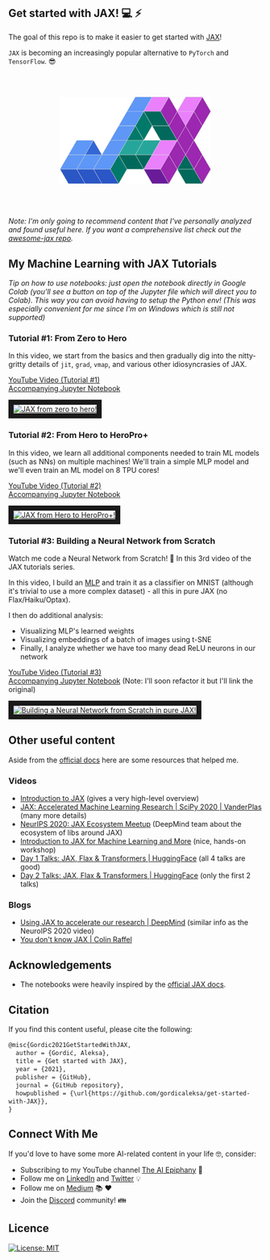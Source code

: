 ## Get started with JAX! :computer: :zap:

The goal of this repo is to make it easier to get started with [JAX](https://github.com/google/jax)!

`JAX` is becoming an increasingly popular alternative to `PyTorch` and `TensorFlow`. :sunglasses:

<br/>
<br/>

<p align="center">
<img src="readme_pics/jax_logo.png" width="300"/>
</p>

<br/>
<br/>

*Note: I'm only going to recommend content that I've personally analyzed and found useful here. 
If you want a comprehensive list check out the [awesome-jax repo](https://github.com/n2cholas/awesome-jax).*

## My Machine Learning with JAX Tutorials

*Tip on how to use notebooks: just open the notebook directly in Google Colab 
(you'll see a button on top of the Jupyter file which will direct you to Colab). 
This way you can avoid having to setup the Python env! (This was especially convenient for me since I'm on Windows which is still not supported)*

### Tutorial #1: From Zero to Hero

In this video, we start from the basics and then gradually dig into the nitty-gritty details
of `jit`, `grad`, `vmap`, and various other idiosyncrasies of JAX.

[YouTube Video (Tutorial #1)](https://youtu.be/SstuvS-tVc0) <br/>
[Accompanying Jupyter Notebook](https://github.com/gordicaleksa/get-started-with-JAX/blob/main/Tutorial_1_JAX_Zero2Hero_Colab.ipynb) <br/>

<p align="left">
<a href="https://www.youtube.com/watch?v=SstuvS-tVc0" target="_blank"><img src="https://img.youtube.com/vi/SstuvS-tVc0/0.jpg" 
alt="JAX from zero to hero!" width="480" height="360" border="10" /></a>
</p>

### Tutorial #2: From Hero to HeroPro+

In this video, we learn all additional components needed to train ML models (such as NNs) on multiple machines!
We'll train a simple MLP model and we'll even train an ML model on 8 TPU cores!

[YouTube Video (Tutorial #2)](https://www.youtube.com/watch?v=CQQaifxuFcs) <br/>
[Accompanying Jupyter Notebook](https://github.com/gordicaleksa/get-started-with-JAX/blob/main/Tutorial_2_JAX_HeroPro%2B_Colab.ipynb) <br/>

<p align="left">
<a href="https://www.youtube.com/watch?v=CQQaifxuFcs" target="_blank"><img src="https://img.youtube.com/vi/CQQaifxuFcs/0.jpg" 
alt="JAX from Hero to HeroPro+!" width="480" height="360" border="10" /></a>
</p>

### Tutorial #3: Building a Neural Network from Scratch

Watch me code a Neural Network from Scratch! :partying_face: In this 3rd video of the JAX tutorials series.

In this video, I build an [MLP](https://en.wikipedia.org/wiki/Multilayer_perceptron) and train it as a classifier on MNIST
(although it's trivial to use a more complex dataset) - all this in pure JAX (no Flax/Haiku/Optax).

I then do additional analysis:
* Visualizing MLP's learned weights
* Visualizing embeddings of a batch of images using t-SNE
* Finally, I analyze whether we have too many dead ReLU neurons in our network

[YouTube Video (Tutorial #3)](https://www.youtube.com/watch?v=6_PqUPxRmjY) <br/>
[Accompanying Jupyter Notebook](https://github.com/gordicaleksa/get-started-with-JAX/blob/main/Tutorial_3_JAX_Neural_Network_from_Scratch_Colab.ipynb) (Note: I'll soon refactor it but I'll link the original)<br/>

<p align="left">
<a href="https://www.youtube.com/watch?v=6_PqUPxRmjY" target="_blank"><img src="https://img.youtube.com/vi/6_PqUPxRmjY/0.jpg" 
alt="Building a Neural Network from Scratch in pure JAX!" width="480" height="360" border="10" /></a>
</p>

## Other useful content

Aside from the [official docs](https://jax.readthedocs.io/) here are some resources that helped me.

### Videos

* [Introduction to JAX](https://www.youtube.com/watch?v=0mVmRHMaOJ4&ab_channel=GoogleCloudTech) (gives a very high-level overview)
* [JAX: Accelerated Machine Learning Research | SciPy 2020 | VanderPlas](https://www.youtube.com/watch?v=z-WSrQDXkuM&ab_channel=Enthought) (many more details)
* [NeurIPS 2020: JAX Ecosystem Meetup](https://www.youtube.com/watch?v=iDxJxIyzSiM&t=1s&ab_channel=DeepMind) (DeepMind team about the ecosystem of libs around JAX)
* [Introduction to JAX for Machine Learning and More](https://www.youtube.com/watch?v=QkmKfzxbCLQ&ab_channel=UWaterlooDataScience) (nice, hands-on workshop)
* [Day 1 Talks: JAX, Flax & Transformers | HuggingFace](https://www.youtube.com/watch?v=fuAyUQcVzTY&ab_channel=HuggingFace) (all 4 talks are good)
* [Day 2 Talks: JAX, Flax & Transformers | HuggingFace](https://www.youtube.com/watch?v=__eG63ZP_5g&ab_channel=HuggingFace) (only the first 2 talks)

### Blogs

* [Using JAX to accelerate our research | DeepMind](https://deepmind.com/blog/article/using-jax-to-accelerate-our-research) (similar info as the NeuroIPS 2020 video)
* [You don't know JAX | Colin Raffel](https://colinraffel.com/blog/you-don-t-know-jax.html)

## Acknowledgements

* The notebooks were heavily inspired by the [official JAX docs](https://jax.readthedocs.io/).

## Citation

If you find this content useful, please cite the following:

```
@misc{Gordic2021GetStartedWithJAX,
  author = {Gordić, Aleksa},
  title = {Get started with JAX},
  year = {2021},
  publisher = {GitHub},
  journal = {GitHub repository},
  howpublished = {\url{https://github.com/gordicaleksa/get-started-with-JAX}},
}
```

## Connect With Me

If you'd love to have some more AI-related content in your life :nerd_face:, consider:
* Subscribing to my YouTube channel [The AI Epiphany](https://www.youtube.com/c/TheAiEpiphany) :bell:
* Follow me on [LinkedIn](https://www.linkedin.com/in/aleksagordic/) and [Twitter](https://twitter.com/gordic_aleksa) :bulb:
* Follow me on [Medium](https://gordicaleksa.medium.com/) :books: :heart:
* Join the [Discord](https://discord.gg/peBrCpheKE) community! :family:

## Licence

[![License: MIT](https://img.shields.io/badge/License-MIT-yellow.svg)](https://github.com/gordicaleksa/get-started-with-JAX/blob/master/LICENCE)